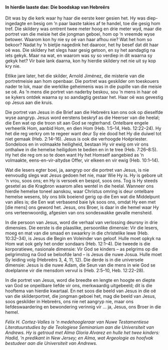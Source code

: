 #### In hierdie laaste dae: Die boodskap van Hebreërs

Dit was by die kerk waar hy haar die eerste keer gesien het. Hy was diep-ingedagte en besig om ’n paar laaste takies af te handel, toe die gesig hom tref. Die skildery was omtrent twee meter hoog en drie meter wyd, maar die portret van die meisie het die jongman geboei, hom op ’n vreemde wyse betower.  Waarom kon hy nie sy oë van haar afhou nie? Wat het hom so bekoor? Nadat hy ’n bietjie nagedink het daaroor, het hy besef dat dit haar oë was. Die skildery het slegs haar gesig getoon, en sy het aandagtig na iets gekyk. Maar na wat, en waarom was sy so verdiep in dit waarna sy gekyk het?   Vir baie lank daarna, kon hy hierdie skildery net nie uit sy kop kry nie.  

Etlike jare later, het die skilder, Arnold Jiménez, die misterie van die portretmeisie aan hom openbaar.  Die portret was geskilder om toeskouers nader te lok, maar die werklike geheimenis was in die pupille van die meisie se oë. As ’n mens die portret van naderby beskou, sou ’n mens in haar oë se kykers ontdek waarna sy so aandagtig gestaar het.  Haar oë was gevestig op Jesus aan die kruis. 

Die portret van Jesus in die Brief aan die Hebreërs kan ons ook op dieselfde wyse aangryp.  Jesus word eerstens beskryf as die Heerser van die heelal; die Een wat op die troon sit aan God se regterhand.  Ontelbare engele verheerlik Hom, aanbid Hom, en dien Hom (Heb. 1:5–14, Heb. 12:22–24). Hy het die reg verkry om te regeer want deur Sy eie dood het Hy die duiwel tot niet gemaak (Heb. 2:14–16). Jesus is ook die verhoogde Hoëpriester. Sondeloos en in volmaakte heiligheid, bestaan Hy vir ewig om vir ons onthalwe in die hemelse heiligdom te bedien en in te tree (Heb. 7:26–8:5). Hy het die reg om so te doen want Hy het Homself aangebied as ’n volmaakte, eens-en-vir-altydse Offer, vir elkeen en vir ewig (Heb. 10:1–14). 

Wat die lesers egter boei, ja, aangryp oor die portret van Jesus, is nie eenvoudig slegs wat Jesus gedoen het nie, maar Wie Hy is. Hy is gebore uit ’n vrou, soos ons; en Hy is versoek en bespot, soos ons.  Tog is Hy steeds gesetel as die Kragbron waarom alles wentel in die heelal. Wanneer ons hierdie hemelse toneel aanskou, waar Christus omring is deur ontelbare hemelse wesens, bly ons blik boeiend gerig op die Een wat die Middelpunt van alles is; die Een wat verbasend baie lyk soos ons, omdat Hy een met [die mens] ons geword het. Jesus, ons Broer, is daar in die hemel waar Hy ons verteenwoordig, afgesien van ons sondeswakke gevalle mensheid. 

In die persoon van Jesus, word die verhaal van verlossing deursny in drie dimensies.  Die eerste is die plaaslike, persoonlike  dimensie: Vir die lesers, moeg en mat van die smaad en swaarkry in die christelike lewe (Heb. 10:32–34), is Jesus die Begin en Voleinder van geloof.  Hulle moet opkyk na Hom wat ook gely het onder sondaars (Heb. 12:1–4). Die tweede is die korporatiewe, nasionale dimensie:  Vir God se kinders – as pelgrims op die pelgrimstog na God se beloofde land – is Jesus die nuwe Josua. Hulle moet Sy leiding volg (Hebreërs 3, 4, 11, 12). Die derde is in die universele dimensie:  Jesus is die nuwe Adam, die Seun van die mens in wie God se doelplanne vir die mensdom vervul is (Heb. 2:5–10, Heb. 12:22–28). 

In die portret van Jesus, word die breedte en lengte en hoogte en diepte van God se onpeilbare liefde vir ons, merkwaardig uitgebeeld; dit is die hooftema van hierdie kwartaal.  En net soos die beeld van Jesus in die oë van die skilderportret, die jongman geboei het, mag die beeld van Jesus, soos geskilder in Hebreërs, ons nie net aangryp nie, maar ons liefdeswaardering  en bewondering verinnig vir … ja,  Jesus, ons Broer in die hemel.

_Félix H. Cortez-Valles is ’n medehoogleraar van Nuwe Testamentiese Literatuurstudies by die Teologiese Seminarium aan die Universiteit van Andrews. Hy is getroud met Alma Gloria Alvarez en hulle het twee kinders:  Hadid, ’n predikant in New Jersey; en Alma, wat Argeologie as hoofvak bestudeer aan die Universiteit van Andrews._